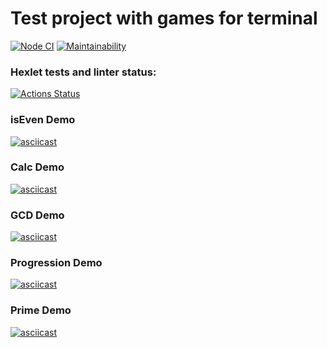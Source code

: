 # Test project with games for terminal

[![Node CI](https://github.com/akamenskiy/backend-project-lvl1/workflows/Node%20CI/badge.svg)](https://github.com/akamenskiy/backend-project-lvl1/actions)
[![Maintainability](https://api.codeclimate.com/v1/badges/a99a88d28ad37a79dbf6/maintainability)](https://codeclimate.com/github/codeclimate/codeclimate/maintainability)

### Hexlet tests and linter status:
[![Actions Status](https://github.com/akamenskiy/backend-project-lvl1/workflows/hexlet-check/badge.svg)](https://github.com/akamenskiy/backend-project-lvl1/actions)

### isEven Demo
[![asciicast](https://asciinema.org/a/2obUFVPaap1y4Ant6h52C3FhL.svg)](https://asciinema.org/a/2obUFVPaap1y4Ant6h52C3FhL)

### Calc Demo
[![asciicast](https://asciinema.org/a/SfHDVeZcZJ68f8sb96A1ol4PS.svg)](https://asciinema.org/a/SfHDVeZcZJ68f8sb96A1ol4PS)

### GCD Demo
[![asciicast](https://asciinema.org/a/ZiKI4llcD9RqTlWbFhvkf8ZQV.svg)](https://asciinema.org/a/ZiKI4llcD9RqTlWbFhvkf8ZQV)

### Progression Demo
[![asciicast](https://asciinema.org/a/yT8xEDrB5CpYNtGjqdoRzBgwr.svg)](https://asciinema.org/a/yT8xEDrB5CpYNtGjqdoRzBgwr)

### Prime Demo
[![asciicast](https://asciinema.org/a/vwfwHcJvqBY0e69pYjb4AwauZ.svg)](https://asciinema.org/a/vwfwHcJvqBY0e69pYjb4AwauZ)
